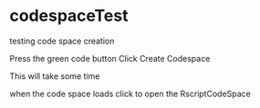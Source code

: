 # codespaceTest
testing code space creation

Press the green code button
Click Create Codespace

This will take some time

when the code space loads click to open the RscriptCodeSpace

